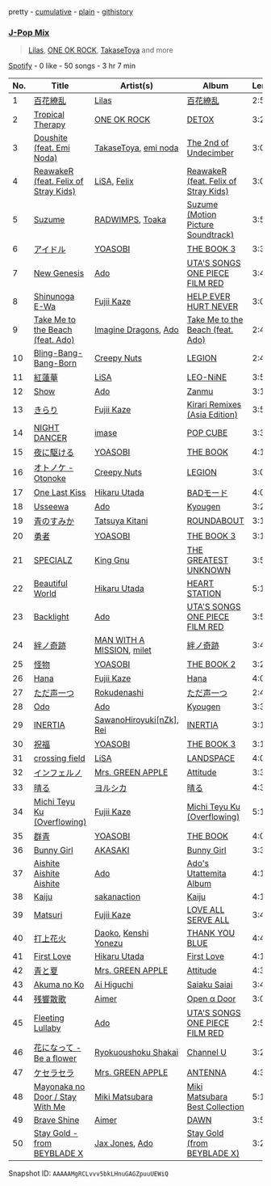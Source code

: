 pretty - [cumulative](/playlists/cumulative/37i9dQZF1EQoowv2cDraCW.md) - [plain](/playlists/plain/37i9dQZF1EQoowv2cDraCW) - [githistory](https://github.githistory.xyz/mdn522/spotify-playlist-archive/blob/main/playlists/plain/37i9dQZF1EQoowv2cDraCW)

### [J\-Pop Mix](https://open.spotify.com/playlist/37i9dQZF1EQoowv2cDraCW)

> <a href=spotify:playlist:37i9dQZF1EIUVkg1hXViOK>Lilas</a>, <a href=spotify:playlist:37i9dQZF1EIX63Ss2Xqsar>ONE OK ROCK</a>, <a href=spotify:playlist:37i9dQZF1EIVcKz9z87oiF>TakaseToya</a> and more

[Spotify](https://open.spotify.com/user/spotify) - 0 like - 50 songs - 3 hr 7 min

| No. | Title | Artist(s) | Album | Length |
|---|---|---|---|---|
| 1 | [百花繚乱](https://open.spotify.com/track/79zgdvnTPyWSuTrd48Ik5O) | [Lilas](https://open.spotify.com/artist/1qM11R4ylJyQiPJ0DffE9z) | [百花繚乱](https://open.spotify.com/album/3LDV2xGL9HiqCsQujEPQLb) | 2:59 |
| 2 | [Tropical Therapy](https://open.spotify.com/track/0aXrPDQKpsGlZKVzEnurSK) | [ONE OK ROCK](https://open.spotify.com/artist/7k73EtZwoPs516ZxE72KsO) | [DETOX](https://open.spotify.com/album/3kbT2L3KUCnl547a6zZKKE) | 3:28 |
| 3 | [Doushite \(feat\. Emi Noda\)](https://open.spotify.com/track/6wGkomWcIw53tCdLa2rBfN) | [TakaseToya](https://open.spotify.com/artist/013zmpwJVA8E15pb1hM68O), [emi noda](https://open.spotify.com/artist/5Ls8r3Cgwahu5qArnlyaR4) | [The 2nd of Undecimber](https://open.spotify.com/album/5Fc8bxHb3MyoD1Ygi7QeKB) | 3:01 |
| 4 | [ReawakeR \(feat\. Felix of Stray Kids\)](https://open.spotify.com/track/2rOUaQ1TGj7wZdHdn9UgTL) | [LiSA](https://open.spotify.com/artist/0blbVefuxOGltDBa00dspv), [Felix](https://open.spotify.com/artist/4UIOuc84ExWojcUzFGtb8W) | [ReawakeR \(feat\. Felix of Stray Kids\)](https://open.spotify.com/album/6pRB3o85cUnIs6XtTW00mH) | 3:04 |
| 5 | [Suzume](https://open.spotify.com/track/1n1y2kFPISpF9WGD3JaFo5) | [RADWIMPS](https://open.spotify.com/artist/1EowJ1WwkMzkCkRomFhui7), [Toaka](https://open.spotify.com/artist/0xFsJRSOYJmmuozISzreTR) | [Suzume \(Motion Picture Soundtrack\)](https://open.spotify.com/album/6Ar5HxNWXtvraqs7FI7bYq) | 3:58 |
| 6 | [アイドル](https://open.spotify.com/track/1hAloWiinXLPQUJxrJReb1) | [YOASOBI](https://open.spotify.com/artist/64tJ2EAv1R6UaZqc4iOCyj) | [THE BOOK 3](https://open.spotify.com/album/68w73FF3dYC6C3RWdcV0Yl) | 3:31 |
| 7 | [New Genesis](https://open.spotify.com/track/6A8NfypDHuwiLWbo4a1yca) | [Ado](https://open.spotify.com/artist/6mEQK9m2krja6X1cfsAjfl) | [UTA'S SONGS ONE PIECE FILM RED](https://open.spotify.com/album/7Ixqxq13tWhrbnIabk3172) | 3:46 |
| 8 | [Shinunoga E\-Wa](https://open.spotify.com/track/0o9zmvc5f3EFApU52PPIyW) | [Fujii Kaze](https://open.spotify.com/artist/6bDWAcdtVR3WHz2xtiIPUi) | [HELP EVER HURT NEVER](https://open.spotify.com/album/1OojCidx0eoPKch2M0Kz31) | 3:05 |
| 9 | [Take Me to the Beach \(feat\. Ado\)](https://open.spotify.com/track/4n7nwDqrdx3qmJvEACOMrN) | [Imagine Dragons](https://open.spotify.com/artist/53XhwfbYqKCa1cC15pYq2q), [Ado](https://open.spotify.com/artist/6mEQK9m2krja6X1cfsAjfl) | [Take Me to the Beach \(feat\. Ado\)](https://open.spotify.com/album/42qtC6akiL6crX1i4Sf4yJ) | 2:47 |
| 10 | [Bling\-Bang\-Bang\-Born](https://open.spotify.com/track/4LhDEsC2tzaVuZbWAaCLrP) | [Creepy Nuts](https://open.spotify.com/artist/0pWR7TsFhvSCnbmHDjWgrE) | [LEGION](https://open.spotify.com/album/5lnXktiHS3ays84EqOYAVw) | 2:49 |
| 11 | [紅蓮華](https://open.spotify.com/track/0qMip0B2D4ePEjBJvAtYre) | [LiSA](https://open.spotify.com/artist/0blbVefuxOGltDBa00dspv) | [LEO\-NiNE](https://open.spotify.com/album/6qi56zXbhq7PU5lvzWNXIO) | 3:57 |
| 12 | [Show](https://open.spotify.com/track/3K4gshVxh3IBi7XRhKZcp8) | [Ado](https://open.spotify.com/artist/6mEQK9m2krja6X1cfsAjfl) | [Zanmu](https://open.spotify.com/album/3YQA0MVV7U5puzsxGSOhlU) | 3:12 |
| 13 | [きらり](https://open.spotify.com/track/51oc6MEsXTpnPn6GOw5VuP) | [Fujii Kaze](https://open.spotify.com/artist/6bDWAcdtVR3WHz2xtiIPUi) | [Kirari Remixes \(Asia Edition\)](https://open.spotify.com/album/2OXwORzPU4tm1Skiv6l9KT) | 3:51 |
| 14 | [NIGHT DANCER](https://open.spotify.com/track/3gmn76fCtpDazGMnN0QMHX) | [imase](https://open.spotify.com/artist/4TaSvnT5o4REFwhqfrmK27) | [POP CUBE](https://open.spotify.com/album/3mlVZ7OTZgKJJAr275tHZX) | 3:30 |
| 15 | [夜に駆ける](https://open.spotify.com/track/6MCjmGYlw6mQVWRFVgBRvB) | [YOASOBI](https://open.spotify.com/artist/64tJ2EAv1R6UaZqc4iOCyj) | [THE BOOK](https://open.spotify.com/album/1xhO0GSoezdPJcSuNe1ySv) | 4:18 |
| 16 | [オトノケ \- Otonoke](https://open.spotify.com/track/185mDjE865QpjA4MtzAzgs) | [Creepy Nuts](https://open.spotify.com/artist/0pWR7TsFhvSCnbmHDjWgrE) | [LEGION](https://open.spotify.com/album/5lnXktiHS3ays84EqOYAVw) | 3:06 |
| 17 | [One Last Kiss](https://open.spotify.com/track/6DaKMsQDmHMJbKYyU7AUFA) | [Hikaru Utada](https://open.spotify.com/artist/7lbSsjYACZHn1MSDXPxNF2) | [BADモード](https://open.spotify.com/album/7Kxd4i6FPfW0ZuP3Q96uij) | 4:09 |
| 18 | [Usseewa](https://open.spotify.com/track/61KYsWS25JXUO4fGb1138X) | [Ado](https://open.spotify.com/artist/6mEQK9m2krja6X1cfsAjfl) | [Kyougen](https://open.spotify.com/album/4muEF5biWb506ZojGMfHb7) | 3:26 |
| 19 | [青のすみか](https://open.spotify.com/track/3zbKiko8V3u2yn1RcT8xBZ) | [Tatsuya Kitani](https://open.spotify.com/artist/7mvhRvEAHiCTQHUnH7fgnv) | [ROUNDABOUT](https://open.spotify.com/album/1N3qm3w4YsYgXh6XxBjkay) | 3:16 |
| 20 | [勇者](https://open.spotify.com/track/0YTM7bCx451c6LQbkddy4Q) | [YOASOBI](https://open.spotify.com/artist/64tJ2EAv1R6UaZqc4iOCyj) | [THE BOOK 3](https://open.spotify.com/album/68w73FF3dYC6C3RWdcV0Yl) | 3:14 |
| 21 | [SPECIALZ](https://open.spotify.com/track/5oQpH1uuZte4axR411rIlN) | [King Gnu](https://open.spotify.com/artist/6wxfx1yhyqjCPYwwxJktR2) | [THE GREATEST UNKNOWN](https://open.spotify.com/album/2elSXVKJ2zpNaJkDC5T8fr) | 3:53 |
| 22 | [Beautiful World](https://open.spotify.com/track/6aOoUkiQ9rLweL8IkPBN0L) | [Hikaru Utada](https://open.spotify.com/artist/7lbSsjYACZHn1MSDXPxNF2) | [HEART STATION](https://open.spotify.com/album/4sTehljxd3DNsjHWx3a64L) | 5:17 |
| 23 | [Backlight](https://open.spotify.com/track/3WY0iazRPHOlIq6CdbKLZ6) | [Ado](https://open.spotify.com/artist/6mEQK9m2krja6X1cfsAjfl) | [UTA'S SONGS ONE PIECE FILM RED](https://open.spotify.com/album/7Ixqxq13tWhrbnIabk3172) | 3:57 |
| 24 | [絆ノ奇跡](https://open.spotify.com/track/2VBLFxCUyFp5BfmsZpxcis) | [MAN WITH A MISSION](https://open.spotify.com/artist/3NTbOmzlj2cL86XFuDVFvZ), [milet](https://open.spotify.com/artist/45ft4DyTCEJfQwTBHXpdhM) | [絆ノ奇跡](https://open.spotify.com/album/1xml9CR90tJdvTESDk4Q4s) | 3:43 |
| 25 | [怪物](https://open.spotify.com/track/2vjY3jGKElvqXoaGNEuYef) | [YOASOBI](https://open.spotify.com/artist/64tJ2EAv1R6UaZqc4iOCyj) | [THE BOOK 2](https://open.spotify.com/album/5uStDUB4nlmItpz2AYlFtd) | 3:25 |
| 26 | [Hana](https://open.spotify.com/track/02tNuntKQsoou5T4O8meyh) | [Fujii Kaze](https://open.spotify.com/artist/6bDWAcdtVR3WHz2xtiIPUi) | [Hana](https://open.spotify.com/album/0v6vQ9tMopUTccn0wUvzQD) | 4:06 |
| 27 | [ただ声一つ](https://open.spotify.com/track/2e1gUS6Wv8GS8ZT6FMeE1J) | [Rokudenashi](https://open.spotify.com/artist/4kpQdAU7yPjqtiJsFcBTBb) | [ただ声一つ](https://open.spotify.com/album/4XSyWcP9Ofb0aGunNVVV6t) | 2:41 |
| 28 | [Odo](https://open.spotify.com/track/37bNBNB332HXbSy6079cws) | [Ado](https://open.spotify.com/artist/6mEQK9m2krja6X1cfsAjfl) | [Kyougen](https://open.spotify.com/album/4muEF5biWb506ZojGMfHb7) | 3:30 |
| 29 | [INERTIA](https://open.spotify.com/track/2joT0CjcGqc1fr8Fvk7itj) | [SawanoHiroyuki\[nZk\]](https://open.spotify.com/artist/2EWXgN0xWOnbqJOxa9pWNO), [Rei](https://open.spotify.com/artist/4CVs8ZjthgN0YuzXz7yXZ6) | [INERTIA](https://open.spotify.com/album/0tjOB1djtnx8VIkISrO6cb) | 3:19 |
| 30 | [祝福](https://open.spotify.com/track/1VoTe7qVyqyMNLgZpQeugO) | [YOASOBI](https://open.spotify.com/artist/64tJ2EAv1R6UaZqc4iOCyj) | [THE BOOK 3](https://open.spotify.com/album/68w73FF3dYC6C3RWdcV0Yl) | 3:12 |
| 31 | [crossing field](https://open.spotify.com/track/4BvuZVf9KyBN3QiPfeI9hw) | [LiSA](https://open.spotify.com/artist/0blbVefuxOGltDBa00dspv) | [LANDSPACE](https://open.spotify.com/album/5HFUxDJPT23Q2VN32WPi3c) | 4:08 |
| 32 | [インフェルノ](https://open.spotify.com/track/2vOAHp8PBBFYqvQUWSoITY) | [Mrs\. GREEN APPLE](https://open.spotify.com/artist/4QvgGvpgzgyUOo8Yp8LDm9) | [Attitude](https://open.spotify.com/album/3bRSI9DOQA2KdJ7t6zdW0V) | 3:31 |
| 33 | [晴る](https://open.spotify.com/track/5eY7692tmgHB9dbmq6wa2M) | [ヨルシカ](https://open.spotify.com/artist/4UK2Lzi6fBfUi9rpDt6cik) | [晴る](https://open.spotify.com/album/4O53dhmIctih3p2suAAgga) | 4:30 |
| 34 | [Michi Teyu Ku \(Overflowing\)](https://open.spotify.com/track/4hsEFcCA7AL5hlKG4PRp2Z) | [Fujii Kaze](https://open.spotify.com/artist/6bDWAcdtVR3WHz2xtiIPUi) | [Michi Teyu Ku \(Overflowing\)](https://open.spotify.com/album/06qRSgIo9l4Gf7ACV6JZQq) | 5:10 |
| 35 | [群青](https://open.spotify.com/track/1zd35Y44Blc1CwwVbW3Qnk) | [YOASOBI](https://open.spotify.com/artist/64tJ2EAv1R6UaZqc4iOCyj) | [THE BOOK](https://open.spotify.com/album/1xhO0GSoezdPJcSuNe1ySv) | 4:08 |
| 36 | [Bunny Girl](https://open.spotify.com/track/5skCbGGAnc7Ns18Figz54h) | [AKASAKI](https://open.spotify.com/artist/2VcWFvgGxVdma52qB5DSDw) | [Bunny Girl](https://open.spotify.com/album/1mxib3LFgnhuMciehemliH) | 3:37 |
| 37 | [Aishite Aishite Aishite](https://open.spotify.com/track/4gpvY7b9wHA9G1ZsMDu15b) | [Ado](https://open.spotify.com/artist/6mEQK9m2krja6X1cfsAjfl) | [Ado's Utattemita Album](https://open.spotify.com/album/2tGokYNjX87AAodtbLBYuf) | 4:18 |
| 38 | [Kaiju](https://open.spotify.com/track/7sMRDjjwsB7wQEBOkdfg0i) | [sakanaction](https://open.spotify.com/artist/0hCWVMGGQnRVfDgmhwLIxq) | [Kaiju](https://open.spotify.com/album/1DiL7gwSuEhg2y0SvgQhlS) | 4:12 |
| 39 | [Matsuri](https://open.spotify.com/track/7AMGgAPFczs3wJgMqu6Eqi) | [Fujii Kaze](https://open.spotify.com/artist/6bDWAcdtVR3WHz2xtiIPUi) | [LOVE ALL SERVE ALL](https://open.spotify.com/album/7Ip9X7pnkhJ4cwDoBnvneD) | 3:45 |
| 40 | [打上花火](https://open.spotify.com/track/4IouQaO9GkaHC7AtMErdSa) | [Daoko](https://open.spotify.com/artist/5Qeyh2XKoITt1mlEVtzazC), [Kenshi Yonezu](https://open.spotify.com/artist/1snhtMLeb2DYoMOcVbb8iB) | [THANK YOU BLUE](https://open.spotify.com/album/7202ZrUyEoOv4xwbbBEfql) | 4:49 |
| 41 | [First Love](https://open.spotify.com/track/39HrUxcvKF3jtLz7fUDWXc) | [Hikaru Utada](https://open.spotify.com/artist/7lbSsjYACZHn1MSDXPxNF2) | [First Love](https://open.spotify.com/album/29U9LtzSF0ftWiLNNw1CP6) | 4:17 |
| 42 | [青と夏](https://open.spotify.com/track/5BC6kr6etk2Y9J62AyI4i3) | [Mrs\. GREEN APPLE](https://open.spotify.com/artist/4QvgGvpgzgyUOo8Yp8LDm9) | [Attitude](https://open.spotify.com/album/3bRSI9DOQA2KdJ7t6zdW0V) | 4:30 |
| 43 | [Akuma no Ko](https://open.spotify.com/track/4pw7EuK2WTWGHI51jCKuGJ) | [Ai Higuchi](https://open.spotify.com/artist/4GxWcui9BlMJH9VOOK5wav) | [Saiaku Saiai](https://open.spotify.com/album/2CtsgdSCPlWeIdcdk2m2iQ) | 3:49 |
| 44 | [残響散歌](https://open.spotify.com/track/2cErTn7DU75ZILisPP34TB) | [Aimer](https://open.spotify.com/artist/0bAsR2unSRpn6BQPEnNlZm) | [Open α Door](https://open.spotify.com/album/4BJ7PY6YSfHY9pu2nDFBiy) | 3:04 |
| 45 | [Fleeting Lullaby](https://open.spotify.com/track/1pnXMEGyw85jtg9fFZf4GP) | [Ado](https://open.spotify.com/artist/6mEQK9m2krja6X1cfsAjfl) | [UTA'S SONGS ONE PIECE FILM RED](https://open.spotify.com/album/7Ixqxq13tWhrbnIabk3172) | 2:53 |
| 46 | [花になって \- Be a flower](https://open.spotify.com/track/0rtlVeGmIPNoz6ztPuM329) | [Ryokuoushoku Shakai](https://open.spotify.com/artist/4SJ7qRgJYNXB9Yttzs4aSa) | [Channel U](https://open.spotify.com/album/086HxFr00ZoUPUewk20f6s) | 3:20 |
| 47 | [ケセラセラ](https://open.spotify.com/track/0teqQ0PYqVDyyXJuPOyMhu) | [Mrs\. GREEN APPLE](https://open.spotify.com/artist/4QvgGvpgzgyUOo8Yp8LDm9) | [ANTENNA](https://open.spotify.com/album/3j7aiYai9ezbvxVCgrd2mb) | 4:32 |
| 48 | [Mayonaka no Door / Stay With Me](https://open.spotify.com/track/2BHj31ufdEqVK5CkYDp9mA) | [Miki Matsubara](https://open.spotify.com/artist/4hUmsYcvD8C5zuVSP93jb1) | [Miki Matsubara Best Collection](https://open.spotify.com/album/1ANaxJNBcbOvvycNL4MCL5) | 5:12 |
| 49 | [Brave Shine](https://open.spotify.com/track/46YSff2Rq1ZtN1YVk5cwbZ) | [Aimer](https://open.spotify.com/artist/0bAsR2unSRpn6BQPEnNlZm) | [DAWN](https://open.spotify.com/album/7EHV2huu8yHAsPjzgmUjka) | 3:53 |
| 50 | [Stay Gold \- from BEYBLADE X](https://open.spotify.com/track/65hfbURMDstZkt5FDt0Tbd) | [Jax Jones](https://open.spotify.com/artist/4Q6nIcaBED8qUel8bBx6Cr), [Ado](https://open.spotify.com/artist/6mEQK9m2krja6X1cfsAjfl) | [Stay Gold \(from BEYBLADE X\)](https://open.spotify.com/album/5qyh3mcLstnqZhlmlY7njI) | 3:26 |

Snapshot ID: `AAAAAMgRCLvvv5bkLHnuGAGZpuuUEWiQ`
